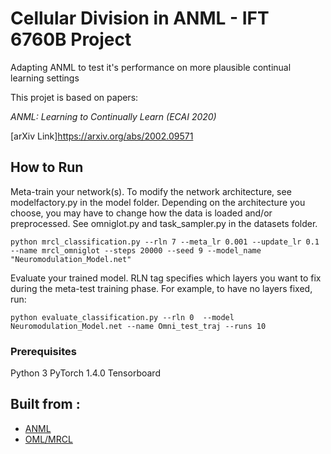 # Cellular Division in ANML - IFT 6760B Project
Adapting ANML to test it's performance on more plausible continual learning settings

This projet is based on papers:

*ANML: Learning to Continually Learn (ECAI 2020)* 

[arXiv Link]<https://arxiv.org/abs/2002.09571>




## How to Run 

Meta-train your network(s). To modify the network architecture, see modelfactory.py in the model folder. Depending on the architecture you choose, you may have to change how the data is loaded and/or preprocessed. See omniglot.py and task_sampler.py in the datasets folder.

```
python mrcl_classification.py --rln 7 --meta_lr 0.001 --update_lr 0.1 --name mrcl_omniglot --steps 20000 --seed 9 --model_name "Neuromodulation_Model.net"
```

Evaluate your trained model. RLN tag specifies which layers you want to fix during the meta-test training phase. For example, to have no layers fixed, run:

```
python evaluate_classification.py --rln 0  --model Neuromodulation_Model.net --name Omni_test_traj --runs 10

```

### Prerequisites

Python 3
PyTorch 1.4.0
Tensorboard

##  Built from :
* [ANML](https://github.com/uvm-neurobotics-lab/ANML)
* [OML/MRCL](https://github.com/khurramjaved96/mrcl)

